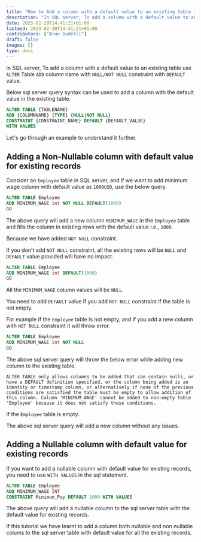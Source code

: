 ```yaml
---
title: "How to Add a column with a default value to an existing table in SQL Server"
description: "In SQL server, To add a column with a default value to an existing table use 'ALTER' Table 'ADD' column name with 'NULL/NOT NULL' constraint with 'DEFAULT' value."
date: 2023-02-20T14:41:21+01:00
lastmod: 2023-02-20T14:41:21+01:00
contributors: ["Arun Gudelli"]
draft: false
images: []
type: docs
---
```


In SQL server, To add a column with a default value to an existing table use `ALTER` Table `ADD` column name with `NULL/NOT NULL` constraint with `DEFAULT` value.

Below sql server query syntax can be used to add a column with the default value in the existing table.

```sql
ALTER TABLE {TABLENAME} 
ADD {COLUMNNAME} {TYPE} {NULL|NOT NULL} 
CONSTRAINT {CONSTRAINT_NAME} DEFAULT {DEFAULT_VALUE}
WITH VALUES
```

Let's go through an example to understand it further.

## Adding a Non-Nullable column with default value for existing records

Consider an `Employee` table in SQL server, and if we want to add minimum wage column with default value as `1000USD`, use the below query.

```sql
ALTER TABLE Employee
ADD MINIMUM_WAGE int NOT NULL DEFAULT(1000)
GO
```

The above query will add a new column `MINIMUM_WAGE` in the `Employee` table and fills the column in existing rows with the default value i.e., `1000`. 

Because we have added `NOT NULL` constraint.

If you don't add `NOT NULL` constraint, all the existing rows will be `NULL` and `DEFAULT` value provided will have no impact. 

```sql
ALTER TABLE Employee
ADD MINIMUM_WAGE int DEFAULT(1000)
GO
```

All the `MINIMUM_WAGE` column values will be `NULL`.

You need to add `DEFAULT` value if you add `NOT NULL` constraint if the table is not empty. 

For example if the `Employee` table is not empty, and if you add a new column with `NOT NULL` constraint it will throw error.

```sql
ALTER TABLE Employee
ADD MINIMUM_WAGE int NOT NULL
GO
```

The above sql server query will throw the below error while adding new column to the existing table.

```text
ALTER TABLE only allows columns to be added that can contain nulls, or have a DEFAULT definition specified, or the column being added is an identity or timestamp column, or alternatively if none of the previous conditions are satisfied the table must be empty to allow addition of this column. Column 'MINIMUM_WAGE' cannot be added to non-empty table 'Employee' because it does not satisfy these conditions.
```

If the `Employee` table is empty. 

The above sql server query will add a new column without any issues.

## Adding a Nullable column with default value for existing records

If you want to add a nullable column with default value for existing records, you need to use `WITH VALUES` in the sql statement.

```sql
ALTER TABLE Employee
ADD MINIMUM_WAGE INT
CONSTRAINT Minimum_Pay DEFAULT 1000 WITH VALUES
```

The above query will add a nullable column to the sql server table with the default value for existing records.

If this tutorial we have learnt to add a column both nullable and non nullable colums to the sql server table with default value for all the existing records.

